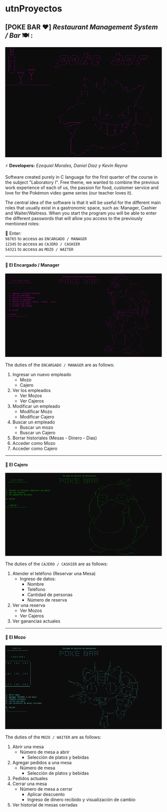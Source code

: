 # utnProyectos

## [POKE BAR :heart:] *Restaurant Management System / Bar* :plate_with_cutlery: : 

<p align="center">
  <img src="../images/pokebar.png?raw=true" />
</p>

:zap: **Developers:** *Ezequiel Morales, Daniel Diaz y Kevin Reyna* 

Software created purely in C language for the first quarter of the course in the subject "Laboratory I". Free theme, we wanted to combine the previous work experience of each of us, the passion for food, customer service and love for the Pokémon video game series (our teacher loves it).

The central idea of the software is that it will be useful for the different main roles that usually exist in a gastronomic space, such as: Manager, Cashier and Waiter/Waitress. When you start the program you will be able to enter the different passwords that will allow you access to the previously mentioned roles:
  
:small_orange_diamond: Enter:  
`98765` to access as `ENCARGADO / MANAGER`  
`12345` to access as `CAJERO / CASHIER`  
`54321` to access as `MOZO / WAITER`  

___

#### :small_blue_diamond: El Encargado / Manager

![Portada Encargado](../images/encargado.png?raw=true)

The duties of the `ENCARGADO / MANAGER` are as follows:
1. Ingresar un nuevo empleado
   - Mozo
   - Cajero
2. Ver los empleados
   - Ver Mozos
   - Ver Cajeros
3. Modificar un empleado
   - Modificar Mozo
   - Modificar Cajero
4. Buscar un empleado
   - Buscar un mozo
   - Buscar un Cajero
5. Borrar historiales (Mesas - Dinero - Dias)
6. Acceder como Mozo
7. Acceder como Cajero

___

#### :small_blue_diamond: El Cajero

![Portada Cajero](../images/cajero.png?raw=true)

The duties of the `CAJERO / CASHIER` are as follows:

1. Atender el teléfono (Reservar una Mesa)
   - Ingreso de datos:
     - Nombre
     - Teléfono
     - Cantidad de personas
     - Número de reserva
2. Ver una reserva
   - Ver Mozos
   - Ver Cajeros
3. Ver ganancias actuales
___

#### :small_blue_diamond: El Mozo

![Portada Mozo](../images/mozo.png?raw=true)

The duties of the `MOZO / WAITER` are as follows:

1. Abrir una mesa
   - Número de mesa a abrir
     - Selección de platos y bebidas
2. Agregar pedidos a una mesa
   - Número de mesa
     - Selección de platos y bebidas
3. Pedidos actuales
4. Cerrar una mesa
   - Número de mesa a cerrar
     - Aplicar descuento
     - Ingreso de dinero recibido y visualización de cambio
5. Ver historial de mesas cerradas
